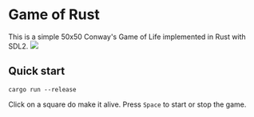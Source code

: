# Game of Rust
This is a simple 50x50 Conway's Game of Life implemented in Rust with SDL2.
![](https://media.giphy.com/media/v1.Y2lkPTc5MGI3NjExOWZoZnR3a2Fna3g0M3djdWhudTJpcmh6OG56cG9ueWI3dHdicDkyZiZlcD12MV9pbnRlcm5hbF9naWZfYnlfaWQmY3Q9Zw/0E1AJhKegFRopbJbLs/giphy.gif)
## Quick start
```
cargo run --release
```
Click on a square do make it alive. Press `Space` to start or stop the game.